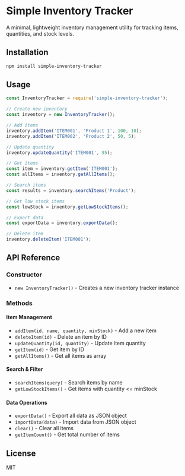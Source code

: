# Simple Inventory Tracker

A minimal, lightweight inventory management utility for tracking items, quantities, and stock levels.

## Installation

```bash
npm install simple-inventory-tracker
```

## Usage

```javascript
const InventoryTracker = require('simple-inventory-tracker');

// Create new inventory
const inventory = new InventoryTracker();

// Add items
inventory.addItem('ITEM001', 'Product 1', 100, 10);
inventory.addItem('ITEM002', 'Product 2', 50, 5);

// Update quantity
inventory.updateQuantity('ITEM001', 95);

// Get items
const item = inventory.getItem('ITEM001');
const allItems = inventory.getAllItems();

// Search items
const results = inventory.searchItems('Product');

// Get low stock items
const lowStock = inventory.getLowStockItems();

// Export data
const exportData = inventory.exportData();

// Delete item
inventory.deleteItem('ITEM001');
```

## API Reference

### Constructor
- `new InventoryTracker()` - Creates a new inventory tracker instance

### Methods

#### Item Management
- `addItem(id, name, quantity, minStock)` - Add a new item
- `deleteItem(id)` - Delete an item by ID
- `updateQuantity(id, quantity)` - Update item quantity
- `getItem(id)` - Get item by ID
- `getAllItems()` - Get all items as array

#### Search & Filter
- `searchItems(query)` - Search items by name
- `getLowStockItems()` - Get items with quantity <= minStock

#### Data Operations
- `exportData()` - Export all data as JSON object
- `importData(data)` - Import data from JSON object
- `clear()` - Clear all items
- `getItemCount()` - Get total number of items

## License

MIT